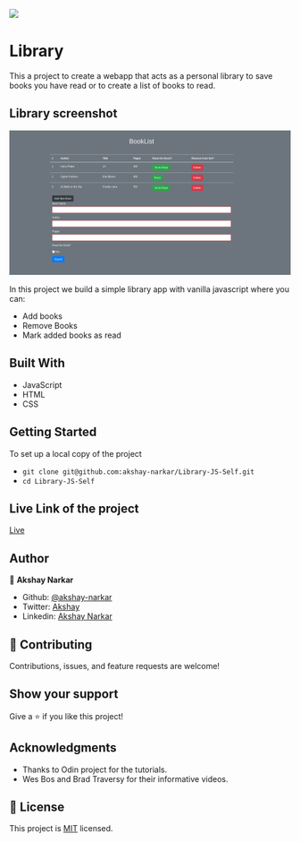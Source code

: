![](https://img.shields.io/badge/Microverse-blueviolet)

# Library

This a project to create a webapp that acts as a personal library to save books you have read or to create a list of books to read.

## Library screenshot

<img src="screen.png"/>

In this project we build a simple library app with vanilla javascript where you can:

- Add books
- Remove Books
- Mark added books as read

## Built With

- JavaScript
- HTML
- CSS

## Getting Started

To set up a local copy of the project

- `git clone git@github.com:akshay-narkar/Library-JS-Self.git `
- `cd Library-JS-Self`

## Live Link of the project

[Live](https://raw.githack.com/akshay-narkar/Library-JS-Self/development/index.html)

## Author

👤 **Akshay Narkar**

- Github: [@akshay-narkar](https://github.com/akshay-narkar)
- Twitter: [Akshay](https://www.twitter.com/akidoit)
- Linkedin: [Akshay Narkar](https://www.linkedin.com/in/akshaynarkar25/)

## 🤝 Contributing

Contributions, issues, and feature requests are welcome!

## Show your support

Give a ⭐️ if you like this project!

## Acknowledgments

- Thanks to Odin project for the tutorials.
- Wes Bos and Brad Traversy for their informative videos.

## 📝 License

This project is [MIT](LICENSE) licensed.
